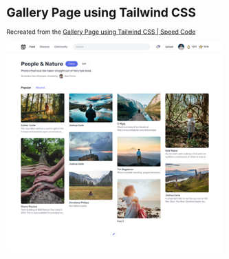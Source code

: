 # Gallery Page using Tailwind CSS

Recreated from the [Gallery Page using Tailwind CSS | Speed Code](https://youtu.be/LxugPsGXEE8)

![screenshot](screenshot.png)
